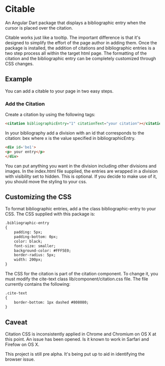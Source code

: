 # Citable
An Angular Dart package that displays a bibliographic entry when the cursor is placed over the citation.

Citable works just like a tooltip. The important difference is that it's designed to simplify the effort of the page author in adding them. Once the package is installed, the addition of citations and bibliographic entries is a two step process all within the target html page. The formatting of the citation and the bibliographic entry can be completely customized through CSS changes.

## Example
You can add a citable to your page in two easy steps.

### Add the Citation

Create a citation by using the following tags:

```html
<citation bibliographicEntry="1" citationText="your citation"></citation>
```

In your bibliography add a division with an id that corresponds to the citation: bex where x is the value specified in bibliographicEntry. 

```html
<div id='be1'>
<p> your entry</p>
</div>
```

You can put anything you want in the division including other divisions and images. In the index.html file supplied, the entries are wrapped in a division with visibility set to hidden. This is optional. If you decide to make use of it, you should move the styling to your css.

## Customizing the CSS

To format bibliographic entries, add a the class bibliographic-entry to your CSS. The CSS supplied with this package is:

```html
.bibliographic-entry
{
    padding: 5px;
    padding-bottom: 0px;
    color: black;
    font-size: smaller;
    background-color: #FFF5E0;
    border-radius: 5px;
    width: 200px;
}
```

The CSS for the citation is part of the citation component. To change it, you must modify the cite-text class lib/component/citation.css file. The file currently contains the following:
```html
.cite-text
{
    border-bottom: 1px dashed #808080;
}
```
## Caveat
Citation CSS is inconsistently applied in Chrome and Chromium on OS X at this point. An issue has been opened. Is it known to work in Sarfari and Firefow on OS X.

This project is still pre alpha. It's being put up to aid in identifying the browser issue.
